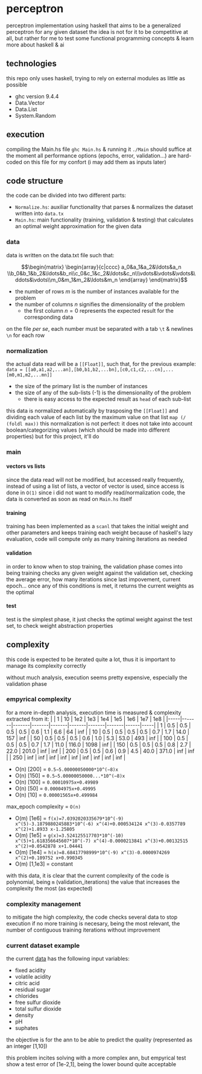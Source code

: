 # perceptron
perceptron implementation using haskell that aims to be a generalized perceptron for any given dataset
the idea is not for it to be competitive at all, but rather for me to test some functional programming concepts & learn more about haskell & ai

## technologies
this repo only uses haskell, trying to rely on external modules as little as possible
- ghc version 9.4.4
- Data.Vector
- Data.List
- System.Random

## execution
compiling the Main.hs file `ghc Main.hs` & running it `./Main` should suffice
at the moment all performance options (epochs, error, validation...) are hard-coded on this file for my confort
(i may add them as inputs later)

## code structure
the code can be divided into two different parts:
- `Normalize.hs`: auxiliar functionality that parses & normalizes the dataset written into `data.tx`
- `Main.hs`: main functionality (training, validation & testing) that calculates an optimal weight approximation for the given data

### data
data is written on the data.txt file such that:

```math
\begin{matrix}
\begin{array}{c|cccc}
a_0&a_1&a_2&\ldots&a_n \\b_0&b_1&b_2&\ldots&b_n\\c_0&c_1&c_2&\ldots&c_n\\\vdots&\vdots&\vdots&\ddots&\vdots\\m_0&m_1&m_2&\ldots&m_n
\end{array}
\end{matrix}
```

- the number of rows $m$ is the number of instances available for the problem
- the number of columns $n$ signifies the dimensionality of the problem
    - the first column $n=0$ represents the expected result for the corresponding data

on the file *per se*, each number must be separated with a tab `\t` & newlines `\n` for each row

### normalization

the actual data read will be a `[[Float]]`, such that, for the previous example:
```data = [[a0,a1,a2,...an],[b0,b1,b2,...bn],[c0,c1,c2,...cn],...[m0,m1,m2,...mn]]```

- the size of the primary list is the number of instances
- the size of any of the sub-lists (-1) is the dimensionality of the problem
    - there is easy access to the expected result as `head` of each sub-list

this data is normalized automatically by trasposing the `[[Float]]` and dividing each value of each list by the maximum value on that list `map (/ (foldl max))`
this normalization is not perfect: it does not take into account boolean/categorizing values (which should be made into different properties) but for this project, it'll do

### main
#### vectors vs lists
since the data read will not be modified, but accessed really frequently, instead of using a list of lists, a vector of vector is used, since access is done in `O(1)`
since i did not want to modify read/normalization code, the data is converted as soon as read on `Main.hs` itself
#### training
training has been implemented as a `scanl` that takes the initial weight and other parameters and keeps training each weight
because of haskell's lazy evaluation, code will compute only as many training iterations as needed
#### validation
in order to know when to stop training, the validation phase comes into being
training checks any given weight against the validation set, checking the average error, how many iterations since last impovement, current epoch...
once any of this conditions is met, it returns the current weights as the optimal
#### test
test is the simplest phase, it just checks the optimal weight against the test set, to check weight abstraction properties

## complexity
this code is expected to be iterated quite a lot, thus it is important to manage its complexity correctly

without much analysis, execution seems pretty expensive, especially the validation phase

### empyrical complexity
for a more in-depth analysis, execution time is measured & complexity extracted from it:
|     | 1     | 10    | 1e2   | 1e3   | 1e4   | 1e5   | 1e6   | 1e7  | 1e8 |
|-----|-------|-------|-------|-------|-------|-------|-------|------|-----|
| 1   | 0.5   | 0.5   | 0.5   | 0.5   | 0.6   | 1.1   | 6.6   | 64   | inf |
| 10  | 0.5   | 0.5   | 0.5   | 0.5   | 0.7   | 1.7   | 14.0  | 157  | inf |
| 50  | 0.5   | 0.5   | 0.5   | 0.6   | 1.0   | 5.3   | 53.0  | 493  | inf |
| 100 | 0.5   | 0.5   | 0.5   | 0.7   | 1.7   | 11.0  | 116.0 | 1098 | inf |
| 150 | 0.5   | 0.5   | 0.5   | 0.8   | 2.7   | 22.0  | 201.0 | inf  | inf |
| 200 | 0.5   | 0.5   | 0.6   | 0.9   | 4.5   | 40.0  | 371.0 | inf  | inf |
| 250 | inf   | inf   | inf   | inf   | inf   | inf   | inf   | inf  | inf |

- O(n) [200] = `0.5−5.00000050000*10^(−8)x`
- O(n) [150] = `0.5−5.00000050000...*10^(−8)x`
- O(n) [100] = `0.00010975x+0.49989`
- O(n) [50] = `0.00004975x+0.49995`
- O(n) [10] = `0.00001565x+0.499984`

max_epoch complexity = `O(n)`

- O(m) [1e6] = `f(x)=7.0392020335679*10^(-9) x^(5)-3.1879880245883*10^(-6) x^(4)+0.000534124 x^(3)-0.0357789 x^(2)+1.8933 x-1.25805`
- O(m) [1e5] = `g(x)=3.524125517703*10^(-10) x^(5)+1.618356645607*10^(-7) x^(4)-0.0000213841 x^(3)+0.00132515 x^(2)+0.0542878 x+1.04441`
- O(m) [1e4] = `h(x)=8.68417798999*10^(-9) x^(3)-0.0000974269 x^(2)+0.109752 x+0.990345`
- O(m) [1,1e3] = constant

with this data, it is clear that the current complexity of the code is polynomial, being `m` (validation_iterations) the value that increases the complexity the most (as expected)

### complexity management
to mitigate the high complexity, the code checks several data to stop execution if no more training is necesary, being the most relevant, the number of contiguous training iterations without improvement


### current dataset example

the current [data](https://archive.ics.uci.edu/ml/datasets/Wine+Quality) has the following input variables:
- fixed acidity
- volatile acidity
- citric acid
- residual sugar
- chlorides
- free sulfur dioxide
- total sulfur dioxide
- density
- pH
- suphates

the objective is for the ann to be able to predict the quality (represented as an integer [1,10])

this problem incites solving with a more complex ann, but empyrical test show a test error of [1e-2,1], being the lower bound quite acceptable
